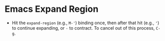 # Emacs Expand Region

- Hit the `expand-region` (e.g., `M-'`) binding once, then after that hit (e.g., `'`) to continue expanding, or `-` to contract. To cancel out of this process, `C-g`.

